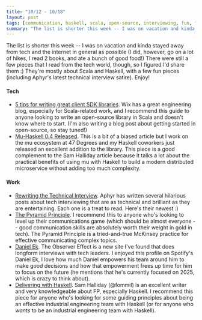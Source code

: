 ```yaml
---
title: "10/12 - 10/18"
layout: post
tags: [communication, haskell, scala, open-source, interviewing, fun, fashion]
summary: "The list is shorter this week -- I was on vacation and kinda stayed away from tech and the internet in general as possible (I did, however, go on a lot of hikes, I read 2 books, and ate a bunch of good food!)  There were still a few pieces that I read from the tech world, though, so I figured I'd share them :)  They're mostly about Scala and Haskell, with a few fun pieces (including Aphyr's latest technical interview satire).  Enjoy!"
---
```


The list is shorter this week -- I was on vacation and kinda stayed away from tech and the internet in general as possible (I did, however, go on a lot of hikes, I read 2 books, and ate a bunch of good food!)  There were still a few pieces that I read from the tech world, though, so I figured I'd share them :)  They're mostly about Scala and Haskell, with a few fun pieces (including Aphyr's latest technical interview satire).  Enjoy!

#### Tech

* [5 tips for writing great client SDK libraries](https://medium.com/wix-engineering/5-tips-for-writing-great-client-libraries-f6d02d57fdcc).  Wix has a great engineering blog, especially for Scala-related work, and I recommend this guide to anyone looking to write an open-source library in Scala and doesn't know where to start.  (I'm also writing a blog post about getting started in open-source, so stay tuned!)
* [Mu-Haskell 0.4 Released](https://www.47deg.com/blog/mu-haskell-0-4/).  This is a bit of a biased article but I work on the mu ecosystem at 47 Degrees and my Haskell coworkers just released an excellent addition to the library.  This piece is a good complement to the Sam Halliday article because it talks a lot about the practical benefits of using mu with Haskell to build a modern distributed microservice without adding too much complexity.  

#### Work

* [Rewriting the Technical Interview](https://aphyr.com/posts/353-rewriting-the-technical-interview).  Aphyr has written several hilarious posts about tech interviewing that are as technical and brilliant as they are entertaining.  Each one is a treat to read.  Here's their newest :)
* [The Pyramid Principle](https://medium.com/lessons-from-mckinsey/the-pyramid-principle-f0885dd3c5c7).  I recommend this to anyone who's looking to level up their communications game (which should be almost everyone -- good communication skills are absolutely worth their weight in gold in tech).  The Pyramid Principle is a tried-and-true McKinsey practice for effective communicating complex topics.  
* [Daniel Ek](https://www.theobservereffect.org/daniel.html).  The Observer Effect is a new site I've found that does longform interviews with tech leaders.  I enjoyed this profile on Spotify's Daniel Ek, I love how much Daniel empowers his team around him to make good decisions and how that empowerment frees up time for him to focus on the future (he mentions that he's currently focused on 2025, which is crazy to think about).
* [Delivering with Haskell](https://medium.com/@fommil/delivering-with-haskell-a347d8359597).  Sam Halliday (@fommil) is an excellent writer and very knowledgeable about FP, especially Haskell.  I recommend this piece for anyone who's looking for some guiding principles about being an effective industrial engineering team with Haskell (or for anyone who _wants_ to be an industrial engineering team with Haskell).

